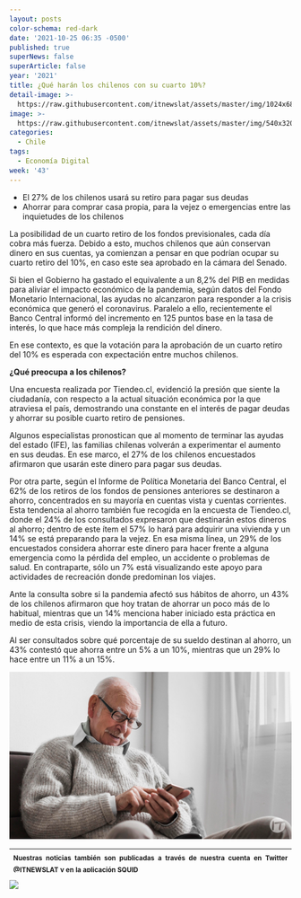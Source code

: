 ```yaml
---
layout: posts
color-schema: red-dark
date: '2021-10-25 06:35 -0500'
published: true
superNews: false
superArticle: false
year: '2021'
title: ¿Qué harán los chilenos con su cuarto 10%?
detail-image: >-
  https://raw.githubusercontent.com/itnewslat/assets/master/img/1024x680/Plan-de-Retiro-g.jpg
image: >-
  https://raw.githubusercontent.com/itnewslat/assets/master/img/540x320/Plan-de-Retiro-p.jpg
categories:
  - Chile
tags:
  - Economía Digital
week: '43'
---
```

- El 27% de los chilenos usará su retiro para pagar sus deudas
- Ahorrar para comprar casa propia, para la vejez o emergencias entre las inquietudes de los chilenos

La posibilidad de un cuarto retiro de los fondos previsionales, cada día cobra más fuerza. Debido a esto, muchos chilenos que aún conservan dinero en sus cuentas, ya comienzan a pensar en que podrían ocupar su cuarto retiro del 10%, en caso  este sea aprobado en la cámara del Senado.

Si bien el Gobierno ha gastado el equivalente a un 8,2% del PIB en medidas para aliviar el impacto económico de la pandemia, según datos del Fondo Monetario Internacional, las ayudas no alcanzaron para responder a la crisis económica que generó el coronavirus. Paralelo a ello, recientemente el Banco Central informó del incremento en 125 puntos base en la tasa de interés, lo que hace más compleja la rendición del dinero.

En ese contexto, es que la votación para la aprobación de un cuarto retiro del 10% es esperada con expectación entre muchos chilenos.

**¿Qué preocupa a los chilenos?**

Una encuesta realizada por Tiendeo.cl, evidenció la presión que siente  la ciudadanía, con respecto a la actual situación económica por la que atraviesa el país, demostrando una constante en el interés de pagar deudas y ahorrar su posible cuarto retiro de pensiones.

Algunos especialistas pronostican que al momento de terminar las ayudas del estado (IFE), las familias chilenas volverán a experimentar el aumento en sus deudas. En ese marco,  el 27% de los chilenos encuestados afirmaron que usarán este dinero para pagar sus deudas.

Por otra parte, según el Informe de Política Monetaria del Banco Central, el 62% de los retiros de los fondos de pensiones anteriores se destinaron a ahorro, concentrados en su mayoría en cuentas vista y cuentas corrientes. Esta tendencia al ahorro también fue recogida en la encuesta de Tiendeo.cl, donde el 24% de los consultados  expresaron que destinarán estos dineros al ahorro; dentro de este ítem el  57% lo hará para adquirir una vivienda y un 14% se está preparando para la vejez. En esa misma línea, un 29% de los encuestados considera ahorrar este dinero para hacer frente a alguna emergencia como la pérdida del empleo, un accidente o problemas de salud. En contraparte, sólo un 7% está visualizando este apoyo para actividades de recreación donde predominan los viajes.

Ante la consulta sobre si la pandemia afectó sus hábitos de ahorro, un 43% de los chilenos afirmaron que hoy tratan de ahorrar un poco más de lo habitual, mientras que un 14% menciona haber iniciado esta práctica en medio de esta crisis, viendo la importancia de ella a futuro.

Al ser consultados sobre qué porcentaje de su sueldo destinan al ahorro, un 43% contestó que ahorra entre un 5% a un 10%, mientras que un 29% lo hace entre un 11% a un 15%.

![](https://raw.githubusercontent.com/itnewslat/assets/master/img/540x320/Plan-de-Retiro-p.jpg)

<table style="height: 42px;" width="569">
<tbody>
<tr>
<td style="text-align: justify;"><sub><strong>Nuestras noticias también son publicadas a través de nuestra cuenta en Twitter <a href="https://twitter.com/itnewslat?lang=es">@ITNEWSLAT</a> y en la aplicación <a href="https://squidapp.co/en/">SQUID</a></strong></sub></td>
</tr>
</tbody>
</table>

<img src="https://tracker.metricool.com/c3po.jpg?hash=56f88a41e39ab42c063cc51676587a04"/>